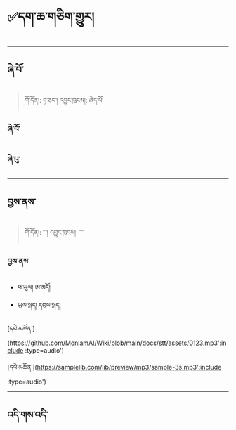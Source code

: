# ✅དག་ཆ་གཅིག་གྱུར།

------------------------------------------------------------------------
ཞེ་བོ་
--------
> གོ་དོན།: ཧ་ཅང་། འབྱུང་ཁུངས།: ཞེད་པོ།

### ཞེ་བོ་

### ཞེ་པུ་

------------------------------------------------------------------------

བྱས་ནས་
----
>  གོ་དོན།: ་་་། འབྱུང་ཁུངས།: ་་་།

### བྱས་ནས་
- ཕ་ཡུལ། ཨ་མདོ།
- ཡུལ་སྐད། དབུས་སྐད།

[དཔེ་མཚོན་](https://github.com/MonlamAI/Wiki/blob/main/docs/stt/assets/0123.mp3':include :type=audio')

[དཔེ་མཚོན་](https://samplelib.com/lib/preview/mp3/sample-3s.mp3':include :type=audio')

------------------------------------------------------------------------

འདི་གས་འདི་
----
